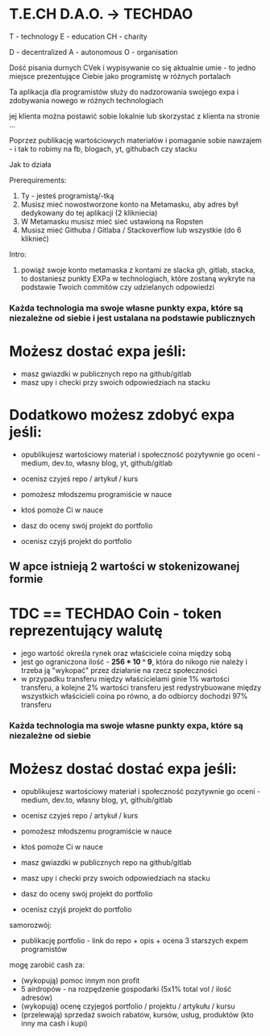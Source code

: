 # T.E.CH D.A.O. -> TECHDAO

T - technology
E - education
CH - charity

D - decentralized
A - autonomous
O - organisation

Dość pisania durnych CVek i wypisywanie co się aktualnie umie - to jedno miejsce prezentujące Ciebie jako programistę w różnych portalach

Ta aplikacja dla programistów 
służy do nadzorowania swojego expa i zdobywania nowego w różnych technologiach

jej klienta można postawić sobie lokalnie lub skorzystać z klienta na stronie ...

Poprzez publikację wartościowych materiałów i pomaganie sobie nawzajem - i tak to robimy na fb, blogach, yt, githubach czy stacku

Jak to działa

Prerequirements:
1. Ty - jesteś programistą/-tką
2. Musisz mieć nowostworzone konto na Metamasku, aby adres był dedykowany do tej aplikacji (2 klikniecia)
3. W Metamasku musisz mieć sieć ustawioną na Ropsten
4. Musisz mieć Githuba / Gitlaba / Stackoverflow lub wszystkie (do 6 kliknieć)


Intro:
1. powiąż swoje konto metamaska z kontami ze slacka gh, gitlab, stacka, to dostaniesz punkty EXPa w technologiach, które zostaną wykryte na podstawie Twoich commitów czy udzielanych odpowiedzi

### Każda technologia ma swoje własne punkty expa, które są niezależne od siebie i jest ustalana na podstawie publicznych

# Możesz dostać expa jeśli:
- masz gwiazdki w publicznych repo na github/gitlab
- masz upy i checki przy swoich odpowiedziach na stacku

# Dodatkowo możesz zdobyć expa jeśli:
- opublikujesz wartościowy materiał i społeczność pozytywnie go oceni - medium, dev.to, własny blog, yt, github/gitlab
- ocenisz czyjeś repo /  artykuł / kurs

- pomożesz młodszemu programiście w nauce
- ktoś pomoże Ci w nauce

- dasz do oceny swój projekt do portfolio
- ocenisz czyjś projekt do portfolio



## W apce istnieją 2 wartości w stokenizowanej formie

# TDC == TECHDAO Coin - token reprezentujący walutę 
- jego wartość określa rynek oraz właściciele coina między sobą
- jest go ograniczona ilość - **256 * 10 ^ 9**, która do nikogo nie należy i trzeba ją "wykopać" przez działanie na rzecz społeczności
- w przypadku transferu między właścicielami ginie 1% wartości transferu, a kolejne 2% wartości transferu jest redystrybuowane między wszystkich właścicieli coina po równo, a do odbiorcy dochodzi 97% transferu




### Każda technologia ma swoje własne punkty expa, które są niezależne od siebie

# Możesz dostać dostać expa jeśli:



- opublikujesz wartościowy materiał i społeczność pozytywnie go oceni - medium, dev.to, własny blog, yt, github/gitlab
- ocenisz czyjeś repo /  artykuł / kurs

- pomożesz młodszemu programiście w nauce
- ktoś pomoże Ci w nauce

- masz gwiazdki w publicznych repo na github/gitlab
- masz upy i checki przy swoich odpowiedziach na stacku

- dasz do oceny swój projekt do portfolio
- ocenisz czyjś projekt do portfolio




  
samorozwój:
- publikację portfolio - link do repo + opis + ocena 3 starszych expem programistów


mogę zarobić cash za:
- (wykopują) pomoc innym non profit
- 5 airdropów - na rozpędzenie gospodarki (5x1% total vol / ilość adresów)
- (wykopują) ocenę czyjegoś portfolio / projektu /  artykułu / kursu
- (przelewają) sprzedaż swoich rabatów, kursów, usług, produktów (kto inny ma cash i kupi)